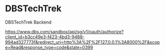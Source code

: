 # DBSTechTrek
DBSTechTrek Backend


https://www.dbs.com/sandbox/api/sg/v1/oauth/authorize?client_id=b3cc49e3-f423-4bd3-9488-994ad327773f&redirect_uri=http%3A%2F%2F127.0.0.1%3A8000%2F&scope=Read&response_type=code&state=0399
